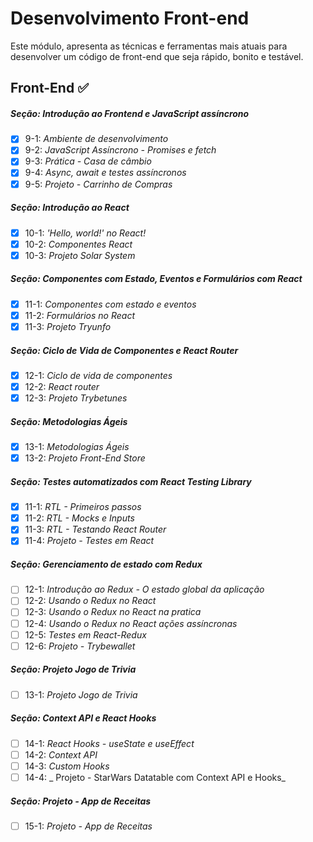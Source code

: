 
# Desenvolvimento Front-end

Este módulo, apresenta as técnicas e ferramentas mais atuais para desenvolver um código de front-end que seja rápido, bonito e testável.

## Front-End :white_check_mark:


##### Seção: Introdução ao Frontend e JavaScript assíncrono

- [x] 9-1: _Ambiente de desenvolvimento_
- [x] 9-2: _JavaScript Assíncrono - Promises e fetch_
- [x] 9-3: _Prática - Casa de câmbio_
- [x] 9-4: _Async, await e testes assíncronos_
- [x] 9-5: _Projeto - Carrinho de Compras_

##### Seção: Introdução ao React

- [x] 10-1: _'Hello, world!' no React!_
- [x] 10-2: _Componentes React_
- [x] 10-3: _Projeto Solar System_

##### Seção: Componentes com Estado, Eventos e Formulários com React

- [x] 11-1: _Componentes com estado e eventos_
- [x] 11-2: _Formulários no React_
- [x] 11-3: _Projeto Tryunfo_

##### Seção: Ciclo de Vida de Componentes e React Router

- [x] 12-1: _Ciclo de vida de componentes_
- [x] 12-2: _React router_
- [x] 12-3: _Projeto Trybetunes_

##### Seção: Metodologias Ágeis

- [x] 13-1: _Metodologias Ágeis_
- [x] 13-2: _Projeto Front-End Store_

##### Seção: Testes automatizados com React Testing Library

- [x] 11-1: _RTL - Primeiros passos_
- [x] 11-2: _RTL - Mocks e Inputs_
- [x] 11-3: _RTL - Testando React Router_
- [x] 11-4: _Projeto - Testes em React_

##### Seção: Gerenciamento de estado com Redux

- [ ] 12-1: _Introdução ao Redux - O estado global da aplicação_
- [ ] 12-2: _Usando o Redux no React_
- [ ] 12-3: _Usando o Redux no React na pratica_
- [ ] 12-4: _Usando o Redux no React ações assíncronas_
- [ ] 12-5: _Testes em React-Redux_
- [ ] 12-6: _Projeto - Trybewallet_

##### Seção: Projeto Jogo de Trivia 

- [ ] 13-1: _Projeto Jogo de Trivia_

##### Seção: Context API e React Hooks

- [ ] 14-1: _React Hooks - useState e useEffect_
- [ ] 14-2: _Context API_
- [ ] 14-3: _Custom Hooks_
- [ ] 14-4: _ Projeto - StarWars Datatable com Context API e Hooks_

##### Seção: Projeto - App de Receitas

- [ ] 15-1: _Projeto - App de Receitas_


